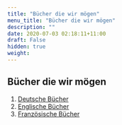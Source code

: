 ```yaml
---
title: "Bücher die wir mögen"
menu_title: "Bücher die wir mögen"
description: ""
date: 2020-07-03 02:18:11+11:00
draft: False
hidden: true
weight: 
---
```

## Bücher die wir mögen

1. [Deutsche Bücher](/sonstiges/buecher-die-wir-moegen/deutsche-buecher-2020/)
2. [Englische Bücher](/sonstiges/buecher-die-wir-moegen/englische-buecher-2020/)
3. [Französische Bücher](/sonstiges/buecher-die-wir-moegen/franzoesische-buecher-2020/)
